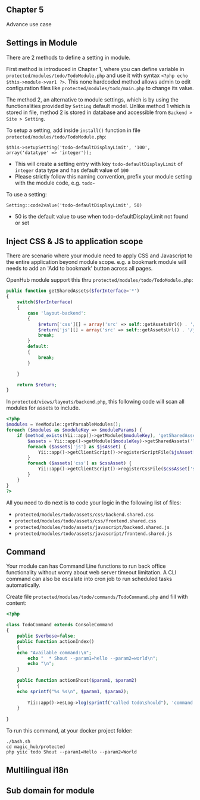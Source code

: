 ## Chapter 5
Advance use case

## Settings in Module
There are 2 methods to define a setting in module.

First method is introduced in Chapter 1, where you can define variable in `protected/modules/todo/TodoModule.php` and use it with syntax `<?php echo $this->module->var1 ?>`. This none hardcoded method allows admin to edit configuration files like `protected/modules/todo/main.php` to change its value.

The method 2, an alternative to module settings, which is by using the functionalities provided by `Setting` default model. Unlike method 1 which is stored in file, method 2 is stored in database and accessible from `Backend > Site > Setting`.

To setup a setting, add inside `install()` function in file `protected/modules/todo/TodoModule.php`:

`$this->setupSetting('todo-defaultDisplayLimit', '100', array('datatype' => 'integer'));`
  * This will create a setting entry with key `todo-defaultDisplayLimit` of `integer` data type and has default value of `100`
  * Please strictly follow this naming convention, prefix your module setting with the module code, e.g. `todo-`

To use a setting:

`Setting::code2value('todo-defaultDisplayLimit', 50)`
  * 50 is the default value to use when todo-defaultDisplayLimit not found or set

## Inject CSS & JS to application scope
There are scenario where your module need to apply CSS and Javascript to the entire application beyond module scope. e.g. a bookmark module will needs to add an 'Add to bookmark' button across all pages. 

OpenHub module support this thru `protected/modules/todo/TodoModule.php`:
```php
public function getSharedAssets($forInterface='*')
{
    switch($forInterface)
    {
        case 'layout-backend':
        {
            $return['css'][] = array('src' => self::getAssetsUrl() . '/css/backend.shared.css');
            $return['js'][] = array('src' => self::getAssetsUrl() . '/javascript/backend.shared.js', 'position'=>CClientScript::POS_END);
            break;
        }
        default:
        {
            break;
        }

    }

    return $return;
}
```

In `protected/views/layouts/backend.php`, this following code will scan all modules for assets to include.

```php
<?php
$modules = YeeModule::getParsableModules();
foreach ($modules as $moduleKey => $moduleParams) {
	if (method_exists(Yii::app()->getModule($moduleKey), 'getSharedAssets')) {
		$assets = Yii::app()->getModule($moduleKey)->getSharedAssets('layout-backend');
		foreach ($assets['js'] as $jsAsset) {
			Yii::app()->getClientScript()->registerScriptFile($jsAsset['src'], !empty($jsAsset['position']) ? $jsAsset['position'] : CClientScript::POS_END, !empty($jsAsset['htmlOptions']) ? $jsAsset['htmlOptions'] : array());
		}
		foreach ($assets['css'] as $cssAsset) {
			Yii::app()->getClientScript()->registerCssFile($cssAsset['src'], !empty($cssAsset['media']) ? $cssAsset['media'] : '');
		}
	}
}
?>
```

All you need to do next is to code your logic in the following list of files:
  * `protected/modules/todo/assets/css/backend.shared.css`
  * `protected/modules/todo/assets/css/frontend.shared.css`
  * `protected/modules/todo/assets/javascript/backend.shared.js`
  * `protected/modules/todo/assets/javascript/frontend.shared.js`

## Command
Your module can has Command Line functions to run back office functionality without worry about web server timeout limitation. A CLI command can also be escalate into cron job to run scheduled tasks automatically.

Create file `protected/modules/todo/commands/TodoCommand.php` and fill with content:
```php
<?php

class TodoCommand extends ConsoleCommand
{
    public $verbose=false;
    public function actionIndex()
    {
	echo "Available command:\n";
        echo "  * Shout --param1=hello --param2=world\n";
        echo "\n"; 
    }
	
    public function actionShout($param1, $param2)
    {
	echo sprintf("%s %s\n", $param1, $param2);
        
        Yii::app()->esLog->log(sprintf("called todo\should"), 'command', array('trigger'=>'TodoCommand::actionShout', 'model'=>'', 'action'=>'', 'id'=>''), '', array('param1'=>$param1, 'param2'=>$param2));
    }
    
}
```

To run this command, at your docker project folder:
```
./bash.sh
cd magic_hub/protected
php yiic todo Shout --param1=Hello --param2=World
```


## Multilingual i18n
## Sub domain for module
